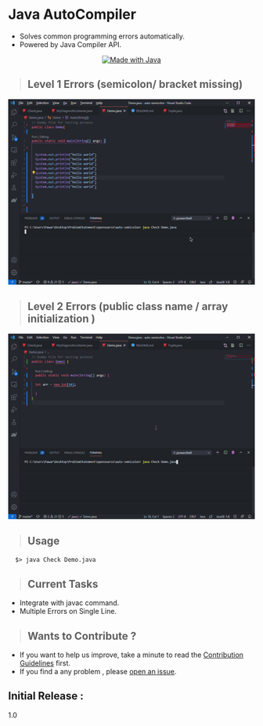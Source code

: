 # Java AutoCompiler

- Solves common programming errors automatically.
- Powered by Java Compiler API.

<center> 

[![Made with Java](https://img.shields.io/badge/made%20with-java-red.svg?style=for-the-badge&colorA=007396&colorB=ED8B00&logo=java&logoColor=white)](https://www.java.com/)

</center>

> ## Level 1 Errors (semicolon/ bracket missing)
![](readme/ezgif1.gif)


> ## Level 2 Errors (public class name / array initialization )

![](readme/ezgif2.gif)

<!-- > ##### Tip -->
<!-- Format Document after the execution -->

> ## Usage

```console
  $> java Check Demo.java
```

> ## Current Tasks

  - Integrate with javac command.
  - Multiple Errors on Single Line.
 
> ## Wants to Contribute ?

- If you want to help us improve, take a minute to read the [Contribution Guidelines](CONTRIBUTING.md) first.
- If you find a any problem ,  please [open an issue](https://github.com/pawarashish564/AutoCompiler/issues/new).

## Initial Release : 
 1.0 